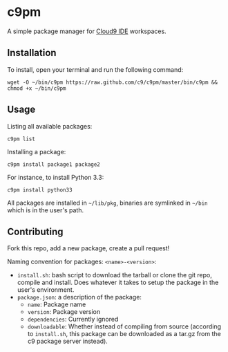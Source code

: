 c9pm
====

A simple package manager for [Cloud9 IDE](http://c9.io) workspaces.

Installation
------------

To install, open your terminal and run the following command:

    wget -O ~/bin/c9pm https://raw.github.com/c9/c9pm/master/bin/c9pm && chmod +x ~/bin/c9pm
    
Usage
-----

Listing all available packages:

    c9pm list

Installing a package:

    c9pm install package1 package2

For instance, to install Python 3.3:

    c9pm install python33

All packages are installed in `~/lib/pkg`, binaries are symlinked in `~/bin`
which is in the user's path.

Contributing
------------

Fork this repo, add a new package, create a pull request!

Naming convention for packages: `<name>-<version>`:

* `install.sh`: bash script to download the tarball or clone the git repo, compile
  and install. Does whatever it takes to setup the package in the user's environment.
* `package.json`: a description of the package:
  * `name`: Package name
  * `version`: Package version
  * `dependencies`: Currently ignored
  * `downloadable`: Whether instead of compiling from source (according to
     `install.sh`, this package can be downloaded as a tar.gz from the c9
     package server instead).